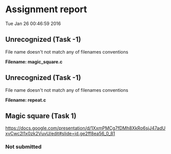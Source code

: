 # Assignment report
Tue Jan 26 00:46:59 2016
## Unrecognized (Task -1)
File name doesn't not match any of filenames conventions

**Filename: magic_square.c**
## Unrecognized (Task -1)
File name doesn't not match any of filenames conventions

**Filename: repeat.c**
## Magic square (Task 1)
https://docs.google.com/presentation/d/1XxmPMCg7fDMh8XkRo6sjJ47adUxvCwc2l1x0zk2VuvU/edit#slide=id.ge2ff8ea56_0_81

### Not submitted
